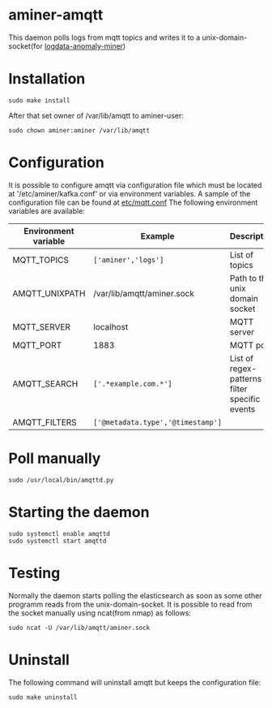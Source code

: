 # aminer-amqtt

This daemon polls logs from mqtt topics and writes it to a unix-domain-socket(for [logdata-anomaly-miner](https://github.com/ait-aecid/logdata-anomaly-miner.git))

# Installation

```
sudo make install
```

After that set owner of /var/lib/amqtt to aminer-user:

```
sudo chown aminer:aminer /var/lib/amqtt
```

# Configuration

It is possible to configure amqtt via configuration file which must be located at '/etc/aminer/kafka.conf' or via environment variables. 
A sample of the configuration file can be found at [etc/mqtt.conf](/etc/kafka.conf)
The following environment variables are available:

| Environment variable | Example | Description |
| -------------------- | ------- | ----------- |
| MQTT_TOPICS         | `['aminer','logs']` | List of topics |
| AMQTT_UNIXPATH      | /var/lib/amqtt/aminer.sock | Path to the unix domain socket |
| MQTT_SERVER         | localhost | MQTT server |
| MQTT_PORT           | 1883 | MQTT port |
| AMQTT_SEARCH        | `['.*example.com.*']` | List of regex-patterns to filter specific events |
| AMQTT_FILTERS       | `['@metadata.type','@timestamp']` |

# Poll manually

```
sudo /usr/local/bin/amqttd.py
```

# Starting the daemon

```
sudo systemctl enable amqttd
sudo systemctl start amqttd
```

# Testing

Normally the daemon starts polling the elasticsearch as soon as some other programm reads from the unix-domain-socket.
It is possible to read from the socket manually using ncat(from nmap) as follows:

```
sudo ncat -U /var/lib/amqtt/aminer.sock
```

# Uninstall

The following command will uninstall amqtt but keeps the configuration file:
```
sudo make uninstall
```
